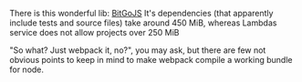 There is this wonderful lib: [BitGoJS](https://github.com/BitGo/BitGoJS)
It's dependencies (that apparently include tests and source files) take around 450 MiB, whereas Lambdas service does not allow projects over 250 MiB

"So what? Just webpack it, no?", you may ask, but there are few not obvious points to keep in mind to make webpack compile a working bundle for node.
